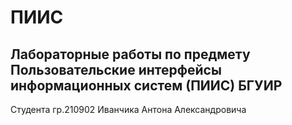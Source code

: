 # ПИИС

Лабораторные работы по предмету Пользовательские интерфейсы информационных систем (ПИИС) БГУИР
---
Студента гр.210902 Иванчика Антона Александровича 

